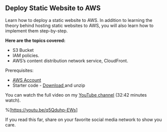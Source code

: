 ## Deploy Static Website to AWS

Learn how to deploy a static website to AWS. In addition to learning the theory behind hosting static websites to AWS, you will also learn how to implement them step-by-step. 

**Here are the topics covered:**

- S3 Bucket 
- IAM policies. 
- AWS’s content distribution network service, CloudFront. 


Prerequisites:

-  [AWS Account](https://aws.amazon.com/free) 
- Starter code -  [Download ]( https://onepagelove.com/download/me) and unzip 

You can watch the full video on my  [YouTube channel](https://youtu.be/q5Qduhp-EWs)  (32:42 minutes watch).‌


%[https://youtu.be/q5Qduhp-EWs]


> 
If you read this far, share on your favorite social media network to show you care.

